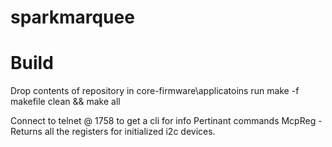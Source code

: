 sparkmarquee
============

Build
============
Drop contents of repository in core-firmware\applicatoins
run make -f makefile clean && make all


Connect to telnet @ 1758 to get a cli for info
Pertinant commands 
McpReg  - Returns all the registers for initialized i2c devices.

